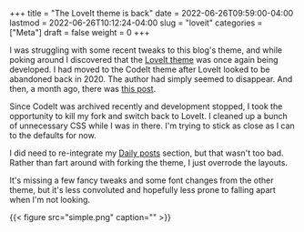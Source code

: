 +++
title = "The LoveIt theme is back"
date = 2022-06-26T09:59:00-04:00
lastmod = 2022-06-26T10:12:24-04:00
slug = "loveit"
categories = ["Meta"]
draft = false
weight = 0
+++

I was struggling with some recent tweaks to this blog's theme, and while poking around I discovered that the [LoveIt theme](https://github.com/dillonzq/LoveIt) was once again being developed. I had moved to the CodeIt theme after LoveIt looked to be abandoned back in 2020. The author had simply seemed to disappear. And then, a month ago, there was [this post](https://github.com/dillonzq/LoveIt/issues/672).

Since CodeIt was archived recently and development stopped, I took the opportunity to kill my fork and switch back to LoveIt. I cleaned up a bunch of unnecessary CSS while I was in there. I'm trying to stick as close as I can to the defaults for now.

I did need to re-integrate my [Daily posts](/daily/) section, but that wasn't too bad. Rather than fart around with forking the theme, I just overrode the layouts.

It's missing a few fancy tweaks and some font changes from the other theme, but it's less convoluted and hopefully less prone to falling apart when I'm not looking.

{{< figure src="simple.png" caption="" >}}

[//]: # "Exported with love from a post written in Org mode"
[//]: # "- https://github.com/kaushalmodi/ox-hugo"
